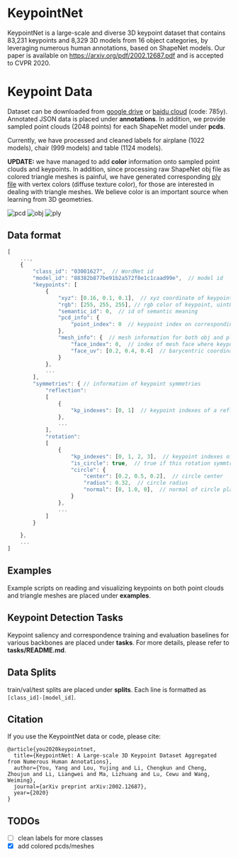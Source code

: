 # KeypointNet
KeypointNet is a large-scale and diverse 3D keypoint dataset that contains
83,231 keypoints and 8,329 3D models from 16 object categories, by leveraging numerous human annotations, based on ShapeNet models. Our paper is available on https://arxiv.org/pdf/2002.12687.pdf and is accepted to CVPR 2020.

# Keypoint Data
Dataset can be downloaded from [google drive](https://drive.google.com/open?id=1J1bBtPgIgeTa1ciDYB0ALoRGmGyY6qQ8 "https://drive.google.com/open?id=1J1bBtPgIgeTa1ciDYB0ALoRGmGyY6qQ8") or [baidu cloud](https://pan.baidu.com/s/1nGluwCnMG3BQRZ6J2TTI4A) (code: 785y). Annotated JSON data is placed under **annotations**. In addition, we provide sampled point clouds (2048 points) for each ShapeNet model under **pcds**.

Currently, we have processed and cleaned labels for airplane (1022 models), chair (999 models) and table (1124 models).

**UPDATE:** we have managed to add **color** information onto sampled point clouds and keypoints. In addition, since processing raw ShapeNet obj file as colored triangle meshes is painful, we have generated corresponding [ply file](https://drive.google.com/file/d/1YdyuwKVgDRw9p1u1gzGweCnuRoxGOZF3/view?usp=sharing) with vertex colors (diffuse texture color), for those are interested in dealing with triangle meshes. We believe color is an important source when learning from 3D geometries.

![pcd](examples/captures/pcd.png)
![obj](examples/captures/obj.png)
![ply](examples/captures/ply.png)

## Data format
```javascript
[
    ...,
    {  
        "class_id": "03001627",  // WordNet id
        "model_id": "88382b877be91b2a572f8e1c1caad99e",  // model id
        "keypoints": [
            {
                "xyz": [0.16, 0.1, 0.1],  // xyz coordinate of keypoint
                "rgb": [255, 255, 255], // rgb color of keypoint, uint8
                "semantic_id": 0,  // id of semantic meaning
                "pcd_info": {
                    "point_index": 0  // keypoint index on corresponding point cloud
                },
                "mesh_info": {  // mesh information for both obj and ply files
                    "face_index": 0,  // index of mesh face where keypoint lies
                    "face_uv": [0.2, 0.4, 0.4]  // barycentric coordinate on corresponding mesh face
                }
            },
            ...
        ],
        "symmetries": { // information of keypoint symmetries
            "reflection": 
            [
                {
                    "kp_indexes": [0, 1]  // keypoint indexes of a reflection symmetric group
                },
                ...
            ],
            "rotation":
            [
                {
                    "kp_indexes": [0, 1, 2, 3],  // keypoint indexes of a rotation symmetric group
                    "is_circle": true,  // true if this rotation symmtric group is a rounding circle
                    "circle": {
                        "center": [0.2, 0.5, 0.2],  // circle center
                        "radius": 0.32,  // circle radius
                        "normal": [0, 1.0, 0],  // normal of circle plane
                    }
                },
                ...
            ]
        }

    },
    ...
]
```

## Examples
Example scripts on reading and visualizing keypoints on both point clouds and triangle meshes are placed under **examples**.

## Keypoint Detection Tasks
Keypoint saliency and correspondence training and evaluation baselines for various backbones are placed under **tasks**. For more details, please refer to **tasks/README.md**.

## Data Splits
train/val/test splits are placed under **splits**. Each line is formatted as `[class_id]-[model_id]`.


## Citation
If you use the KeypointNet data or code, please cite:
```
@article{you2020keypointnet,
  title={KeypointNet: A Large-scale 3D Keypoint Dataset Aggregated from Numerous Human Annotations},
  author={You, Yang and Lou, Yujing and Li, Chengkun and Cheng, Zhoujun and Li, Liangwei and Ma, Lizhuang and Lu, Cewu and Wang, Weiming},
  journal={arXiv preprint arXiv:2002.12687},
  year={2020}
}
```

## TODOs

- [ ] clean labels for more classes
- [x] add colored pcds/meshes
